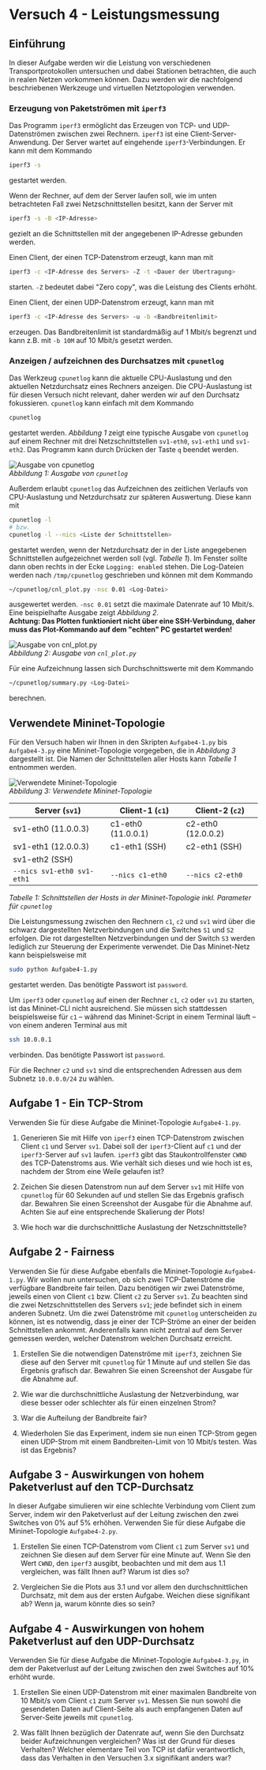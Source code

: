 # Versuch 4 - Leistungsmessung

## Einführung

In dieser Aufgabe werden wir die Leistung von verschiedenen Transportprotokollen untersuchen und dabei Stationen betrachten, die auch in realen Netzen vorkommen können. Dazu werden wir die nachfolgend beschriebenen Werkzeuge und virtuellen Netztopologien verwenden.

### Erzeugung von Paketströmen mit `iperf3`

Das Programm `iperf3` ermöglicht das Erzeugen von TCP- und UDP-Datenströmen zwischen zwei Rechnern. `iperf3` ist eine Client-Server-Anwendung. Der Server wartet auf eingehende `iperf3`-Verbindungen. Er kann mit dem Kommando

```bash
iperf3 -s
```

gestartet werden.

Wenn der Rechner, auf dem der Server laufen soll, wie im unten betrachteten Fall zwei Netzschnittstellen besitzt, kann der Server mit 

```bash
iperf3 -s -B <IP-Adresse>
```

gezielt an die Schnittstellen mit der angegebenen IP-Adresse gebunden werden.

Einen Client, der einen TCP-Datenstrom erzeugt, kann man mit

```bash
iperf3 -c <IP-Adresse des Servers> -Z -t <Dauer der Übertragung>
```

starten. `-Z` bedeutet dabei "Zero copy", was die Leistung des Clients erhöht.

Einen Client, der einen UDP-Datenstrom erzeugt, kann man mit 

```bash
iperf3 -c <IP-Adresse des Servers> -u -b <Bandbreitenlimit>
```

erzeugen. Das Bandbreitenlimit ist standardmäßig auf 1 Mbit/s begrenzt und kann z.B. mit `-b 10M` auf 10 Mbit/s gesetzt werden. 

### Anzeigen / aufzeichnen des Durchsatzes mit `cpunetlog`

Das Werkzeug `cpunetlog` kann die aktuelle CPU-Auslastung und den aktuellen Netzdurchsatz eines Rechners anzeigen. Die CPU-Auslastung ist für diesen Versuch nicht relevant, daher werden wir auf den Durchsatz fokussieren. `cpunetlog` kann einfach mit dem Kommando 

```bash
cpunetlog
```

gestartet werden. *Abbildung 1* zeigt eine typische Ausgabe von `cpunetlog` auf einem Rechner mit drei Netzschnittstellen `sv1-eth0`, `sv1-eth1` und `sv1-eth2`. Das Programm kann durch Drücken der Taste `q` beendet werden.

![Ausgabe von cpunetlog](images/ausgabe-cpunetlog.png)<br>
*Abbildung 1: Ausgabe von `cpunetlog`*

Außerdem erlaubt `cpunetlog` das Aufzeichnen des zeitlichen Verlaufs von CPU-Auslastung und Netzdurchsatz zur späteren Auswertung. Diese kann mit

```bash
cpunetlog -l
# bzw.
cpunetlog -l --nics <Liste der Schnittstellen>
```

gestartet werden, wenn der Netzdurchsatz der in der Liste angegebenen Schnittstellen aufgezeichnet werden soll (vgl. *Tabelle 1*). Im Fenster sollte dann oben rechts in der Ecke `Logging: enabled` stehen. Die Log-Dateien werden nach `/tmp/cpunetlog` geschrieben und können mit dem Kommando

```bash
~/cpunetlog/cnl_plot.py -nsc 0.01 <Log-Datei>
```

ausgewertet werden. `-nsc 0.01` setzt die maximale Datenrate auf 10 Mbit/s. Eine beispielhafte Ausgabe zeigt *Abbildung 2*.<br>
**Achtung: Das Plotten funktioniert nicht über eine SSH-Verbindung, daher muss das Plot-Kommando auf dem "echten" PC gestartet werden!**

![Ausgabe von cnl_plot.py](images/ausgabe-plot.png)<br>
*Abbildung 2: Ausgabe von `cnl_plot.py`*

Für eine Aufzeichnung lassen sich Durchschnittswerte mit dem Kommando

```bash
~/cpunetlog/summary.py <Log-Datei>
```

berechnen.

## Verwendete Mininet-Topologie

Für den Versuch haben wir Ihnen in den Skripten `Aufgabe4-1.py` bis `Aufgabe4-3.py` eine Mininet-Topologie vorgegeben, die in *Abbildung 3* dargestellt ist. Die Namen der Schnittstellen aller Hosts kann *Tabelle 1* entnommen werden.

![Verwendete Mininet-Topologie](images/topologie.png)<br>
*Abbildung 3: Verwendete Mininet-Topologie*

| Server (`sv1`)             | Client-1 (`c1`)      | Client-2 (`c2`)      |
|----------------------------|----------------------|----------------------|
| sv1-eth0 (11.0.0.3)        | c1-eth0 (11.0.0.1)   | c2-eth0 (12.0.0.2)   |
| sv1-eth1 (12.0.0.3)        | c1-eth1 (SSH)        | c2-eth1 (SSH)        |
| sv1-eth2 (SSH)             |                      |                      |
| `--nics sv1-eth0 sv1-eth1` | `--nics c1-eth0`     | `--nics c2-eth0`     |

*Tabelle 1: Schnittstellen der Hosts in der Mininet-Topologie inkl. Parameter für `cpunetlog`*

Die Leistungsmessung zwischen den Rechnern `c1`, `c2` und `sv1` wird über die schwarz dargestellten Netzverbindungen und die Switches `S1` und `S2` erfolgen. Die rot dargestellten Netzverbindungen und der Switch `S3` werden lediglich zur Steuerung der Experimente verwendet. Die Das Mininet-Netz kann beispielsweise mit

```bash
sudo python Aufgabe4-1.py
```

gestartet werden. Das benötigte Passwort ist `password`.

Um `iperf3` oder `cpunetlog` auf einen der Rechner `c1`, `c2` oder `sv1` zu starten, ist das Mininet-CLI nicht ausreichend. Sie müssen sich stattdessen beispielsweise für `c1` – während das Mininet-Script in einem Terminal läuft – von einem anderen Terminal aus mit

```bash
ssh 10.0.0.1
```

verbinden. Das benötigte Passwort ist `password`.

Für die Rechner `c2` und `sv1` sind die entsprechenden Adressen aus dem Subnetz `10.0.0.0/24` zu wählen.

## Aufgabe 1 - Ein TCP-Strom

Verwenden Sie für diese Aufgabe die Mininet-Topologie `Aufgabe4-1.py`.

1. Generieren Sie mit Hilfe von `iperf3` einen TCP-Datenstrom zwischen Client `c1` und Server `sv1`. Dabei soll der `iperf3`-Client auf `c1` und der `iperf3`-Server auf `sv1` laufen. `iperf3` gibt das Staukontrollfenster `CWND` des TCP-Datenstroms aus. Wie verhält sich dieses und wie hoch ist es, nachdem der Strom eine Weile gelaufen ist?

1. Zeichen Sie diesen Datenstrom nun auf dem Server `sv1` mit Hilfe von `cpunetlog` für 60 Sekunden auf und stellen Sie das Ergebnis grafisch dar. Bewahren Sie einen Screenshot der Ausgabe für die Abnahme auf. Achten Sie auf eine entsprechende Skalierung der Plots!

1. Wie hoch war die durchschnittliche Auslastung der Netzschnittstelle? 

## Aufgabe 2 - Fairness

Verwenden Sie für diese Aufgabe ebenfalls die Mininet-Topologie `Aufgabe4-1.py`. Wir wollen nun untersuchen, ob sich zwei TCP-Datenströme die verfügbare Bandbreite fair teilen. Dazu benötigen wir zwei Datenströme, jeweils einen von Client `c1` bzw. Client `c2` zu Server `sv1`. Zu beachten sind die zwei Netzschnittstellen des Servers `sv1`; jede befindet sich in einem anderen Subnetz. Um die zwei Datenströme mit `cpunetlog` unterscheiden zu können, ist es notwendig, dass je einer der TCP-Ströme an einer der beiden Schnittstellen ankommt. Anderenfalls kann nicht zentral auf dem Server gemessen werden, welcher Datenstrom welchen Durchsatz erreicht. 

1. Erstellen Sie die notwendigen Datenströme mit `iperf3`, zeichnen Sie diese auf den Server mit `cpunetlog` für 1 Minute auf und stellen Sie das Ergebnis grafisch dar. Bewahren Sie einen Screenshot der Ausgabe für die Abnahme auf.

1. Wie war die durchschnittliche Auslastung der Netzverbindung, war diese besser oder schlechter als für einen einzelnen Strom?

1.	War die Aufteilung der Bandbreite fair?

1. Wiederholen Sie das Experiment, indem sie nun einen TCP-Strom gegen einen UDP-Strom mit einem Bandbreiten-Limit von 10 Mbit/s testen. Was ist das Ergebnis?

## Aufgabe 3 - Auswirkungen von hohem Paketverlust auf den TCP-Durchsatz

In dieser Aufgabe simulieren wir eine schlechte Verbindung vom Client zum Server, indem wir den Paketverlust auf der Leitung zwischen den zwei Switches von 0% auf 5% erhöhen. Verwenden Sie für diese Aufgabe die Mininet-Topologie `Aufgabe4-2.py`.

1. Erstellen Sie einen TCP-Datenstrom vom Client `c1` zum Server `sv1` und zeichnen Sie diesen auf dem Server für eine Minute auf. Wenn Sie den Wert `CWND`, den `iperf3` ausgibt, beobachten und mit dem aus 1.1 vergleichen, was fällt Ihnen auf? Warum ist dies so?

1. Vergleichen Sie die Plots aus 3.1 und vor allem den durchschnittlichen Durchsatz, mit dem aus der ersten Aufgabe. Weichen diese signifikant ab? Wenn ja, warum könnte dies so sein?

## Aufgabe 4 - Auswirkungen von hohem Paketverlust auf den UDP-Durchsatz

Verwenden Sie für diese Aufgabe die Mininet-Topologie `Aufgabe4-3.py`, in dem der Paketverlust auf der Leitung zwischen den zwei Switches auf 10% erhöht wurde.

1. Erstellen Sie einen UDP-Datenstrom mit einer maximalen Bandbreite von 10 Mbit/s vom Client `c1` zum Server `sv1`. Messen Sie nun sowohl die gesendeten Daten auf Client-Seite als auch empfangenen Daten auf Server-Seite jeweils mit `cpunetlog`.

1. Was fällt Ihnen bezüglich der Datenrate auf, wenn Sie den Durchsatz beider Aufzeichnungen vergleichen? Was ist der Grund für dieses Verhalten? Welcher elementare Teil von TCP ist dafür verantwortlich, dass das Verhalten in den Versuchen 3.x signifikant anders war?
